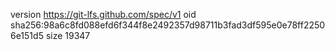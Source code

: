 version https://git-lfs.github.com/spec/v1
oid sha256:98a6c8fd088efd6f344f8e2492357d98711b3fad3df595e0e78ff22506e151d5
size 19347
